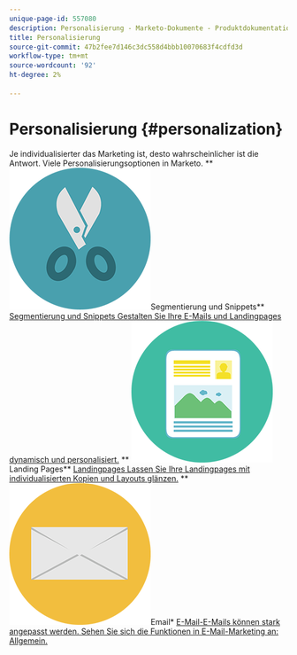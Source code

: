 ```yaml
---
unique-page-id: 557080
description: Personalisierung - Marketo-Dokumente - Produktdokumentation
title: Personalisierung
source-git-commit: 47b2fee7d146c3dc558d4bbb10070683f4cdfd3d
workflow-type: tm+mt
source-wordcount: '92'
ht-degree: 2%

---
```



# Personalisierung {#personalization}

Je individualisierter das Marketing ist, desto wahrscheinlicher ist die Antwort. Viele Personalisierungsoptionen in Marketo.
** ![Segmentierung und Snippets](assets/graphic-design-tools-18.png)Segmentierung und Snippets** [Segmentierung und Snippets Gestalten Sie Ihre E-Mails und Landingpages dynamisch und personalisiert.](https://docs.marketo.com/display/DOCS/Segmentation+and+Snippets)     ** ![Landing Pages](assets/office-artboard-80.png)Landing Pages** [Landingpages Lassen Sie Ihre Landingpages mit individualisierten Kopien und Layouts glänzen.](https://docs.marketo.com/display/DOCS/Personalizing+Landing+Pages)     ** ![Email](assets/office-27-1.png)Email* [E-Mail-E-Mails können stark angepasst werden. Sehen Sie sich die Funktionen in E-Mail-Marketing an: Allgemein.](https://docs.marketo.com/display/DOCS/General)